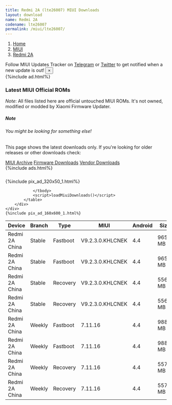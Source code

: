 ```yaml
---
title: Redmi 2A (lte26007) MIUI Downloads
layout: download
name: Redmi 2A
codename: lte26007
permalink: /miui/lte26007/
---
```

<nav aria-label="breadcrumb">
    <ol class="breadcrumb">
        <li class="breadcrumb-item"><a href="/">Home</a></li>
        <li class="breadcrumb-item"><a href="/miui/">MIUI</a></li>
        <li class="breadcrumb-item active" aria-current="page"><a href="/miui/lte26007/">Redmi 2A</a></li>
    </ol>
</nav>
<div class="alert alert-primary alert-dismissible fade show" role="alert">
    Follow MIUI Updates Tracker on <a href="https://t.me/MIUIUpdatesTracker" class="alert-link">Telegram</a>
     or <a href="https://twitter.com/MiFwUpdater" class="alert-link">Twitter</a> to get notified when a new update is out!
    <button type="button" class="close" data-dismiss="alert" aria-label="Close">
        <span aria-hidden="true">&times;</span>
    </button>
</div>
{%include ad.html%}

### Latest MIUI Official ROMs
*Note*: All files listed here are official untouched MIUI ROMs. It's not owned, modified or modded by Xiaomi Firmware Updater.
<div class="card">
  <div class="card-body">
    <h5 class="card-title">Note</h5>
    <h6 class="card-subtitle mb-2 text-muted">You might be looking for something else!</h6>
    <p class="card-text">This page shows the latest downloads only.
     If you're looking for older releases or other downloads check:</p>
    <a href="/archive/miui/lte26007/" class="card-link">MIUI Archive</a>
    <a href="/firmware/lte26007/" class="card-link">Firmware Downloads</a>
    <a href="/vendor/lte26007/" class="card-link">Vendor Downloads</a>
  </div>
</div>
{%include ads.html%}
<div class="row justify-content-center">
    <div class="col-10">
        <div class="table-responsive-md" style="margin-top: 25px;">
            {%include pix_ad_320x50_1.html%}
            <table id="miui" class="display dt-responsive nowrap compact table table-striped table-hover table-sm">
                <thead class="thead-dark">
                    <tr>
                        <th data-ref="device">Device</th>
                        <th data-ref="branch">Branch</th>
                        <th data-ref="type">Type</th>
                        <th data-ref="miui">MIUI</th>
                        <th data-ref="android">Android</th>
                        <th data-ref="size">Size</th>
                        <th data-ref="size">Date</th>
                        <th data-ref="link">Link</th>
                    </tr>
                </thead>
                <tbody>
                <tr><td>Redmi 2A China</td><td>Stable</td><td>Fastboot</td><td>V9.2.3.0.KHLCNEK</td><td>4.4</td><td>965.7 MB</td><td>2018-09-07</td><td><a href="/miui/lte26007/stable/V9.2.3.0.KHLCNEK/">Download</a></td></tr>
<tr><td>Redmi 2A China</td><td>Stable</td><td>Fastboot</td><td>V9.2.3.0.KHLCNEK</td><td>4.4</td><td>965.7 MB</td><td>2018-09-07</td><td><a href="/miui/lte26007/stable/V9.2.3.0.KHLCNEK/">Download</a></td></tr>
<tr><td>Redmi 2A China</td><td>Stable</td><td>Recovery</td><td>V9.2.3.0.KHLCNEK</td><td>4.4</td><td>556.3 MB</td><td>2018-09-07</td><td><a href="/miui/lte26007/stable/V9.2.3.0.KHLCNEK/">Download</a></td></tr>
<tr><td>Redmi 2A China</td><td>Stable</td><td>Recovery</td><td>V9.2.3.0.KHLCNEK</td><td>4.4</td><td>556.3 MB</td><td>2018-09-07</td><td><a href="/miui/lte26007/stable/V9.2.3.0.KHLCNEK/">Download</a></td></tr>
<tr><td>Redmi 2A China</td><td>Weekly</td><td>Fastboot</td><td>7.11.16</td><td>4.4</td><td>988.8 MB</td><td>2018-09-26</td><td><a href="/miui/lte26007/weekly/7.11.16/">Download</a></td></tr>
<tr><td>Redmi 2A China</td><td>Weekly</td><td>Fastboot</td><td>7.11.16</td><td>4.4</td><td>988.8 MB</td><td>2018-09-26</td><td><a href="/miui/lte26007/weekly/7.11.16/">Download</a></td></tr>
<tr><td>Redmi 2A China</td><td>Weekly</td><td>Recovery</td><td>7.11.16</td><td>4.4</td><td>557.5 MB</td><td>2018-09-26</td><td><a href="/miui/lte26007/weekly/7.11.16/">Download</a></td></tr>
<tr><td>Redmi 2A China</td><td>Weekly</td><td>Recovery</td><td>7.11.16</td><td>4.4</td><td>557.5 MB</td><td>2018-09-26</td><td><a href="/miui/lte26007/weekly/7.11.16/">Download</a></td></tr>

                </tbody>
                <script>loadMiuiDownloads()</script>
            </table>
        </div>
    </div>
    {%include pix_ad_160x600_1.html%}
</div>
